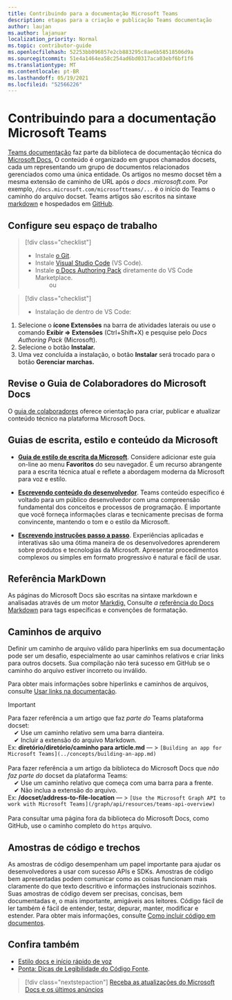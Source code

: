 ```yaml
---
title: Contribuindo para a documentação Microsoft Teams
description: etapas para a criação e publicação Teams documentação
author: laujan
ms.author: lajanuar
localization_priority: Normal
ms.topic: contributor-guide
ms.openlocfilehash: 52253bb096857e2cb883295c8ae6b58518506d9a
ms.sourcegitcommit: 51e4a1464ea58c254ad6bd0317aca03ebf6bf1f6
ms.translationtype: MT
ms.contentlocale: pt-BR
ms.lasthandoff: 05/19/2021
ms.locfileid: "52566226"
---
```

# <a name="contributing-to-microsoft-teams-documentation"></a>Contribuindo para a documentação Microsoft Teams

[Teams documentação](/microsoftteams/platform/overview) faz parte da biblioteca de documentação técnica do [Microsoft Docs.](https://docs.microsoft.com/) O conteúdo é organizado em grupos chamados docsets, cada um representando um grupo de documentos relacionados gerenciados como uma única entidade. Os artigos no mesmo docset têm a mesma extensão de caminho de URL após *o docs <span></span> .microsoft.com*.  Por exemplo, `/docs.microsoft.com/microsoftteams/...` é o início do Teams o caminho do arquivo docset. Teams artigos são escritos na sintaxe [markdown](#markdown-reference) e hospedados em [GitHub](https://github.com/MicrosoftDocs/msteams-docs/tree/master/msteams-platform).

## <a name="set-up-your-workspace"></a>Configure seu espaço de trabalho

> [!div class="checklist"]
>
> * Instale [o Git](https://git-scm.com/book/en/v2/Getting-Started-Installing-Git).
> * Instale [Visual Studio Code](https://code.visualstudio.com/) (VS Code).
> * Instale [o Docs Authoring Pack](https://marketplace.visualstudio.com/items?itemName=docsmsft.docs-authoring-pack) diretamente do VS Code Marketplace.
<br>&emsp;&emsp; ou

> [!div class="checklist"]
>
> * Instalação de dentro de VS Code:

   1. Selecione o **ícone Extensões** na barra de atividades laterais ou use o comando **Exibir => Extensões** (Ctrl+Shift+X) e pesquise pelo *Docs Authoring Pack* (Microsoft).
   1. Selecione o botão **Instalar.**
   1. Uma vez concluída a instalação, o botão **Instalar** será trocado para o botão **Gerenciar marchas.**

## <a name="review-the-microsoft-docs-contributors-guide"></a>Revise o Guia de Colaboradores do Microsoft Docs

O [guia de colaboradores](/contribute) oferece orientação para criar, publicar e atualizar conteúdo técnico na plataforma Microsoft Docs.

## <a name="microsoft-writing-style-and-content-guides"></a>Guias de escrita, estilo e conteúdo da Microsoft

* **[Guia de estilo de escrita da Microsoft](/style-guide/welcome)**. Considere adicionar este guia on-line ao menu **Favoritos** do seu navegador. É um recurso abrangente para a escrita técnica atual e reflete a abordagem moderna da Microsoft para voz e estilo.

* **[Escrevendo conteúdo do desenvolvedor](/style-guide/developer-content/)**. Teams conteúdo específico é voltado para um público desenvolvedor com uma compreensão fundamental dos conceitos e processos de programação. É importante que você forneça informações claras e tecnicamente precisas de forma convincente, mantendo o tom e o estilo da Microsoft.

* **[Escrevendo instruções passo a passo](/style-guide/procedures-instructions/writing-step-by-step-instructions)**. Experiências aplicadas e interativas são uma ótima maneira de os desenvolvedores aprenderem sobre produtos e tecnologias da Microsoft. Apresentar procedimentos complexos ou simples em formato progressivo é natural e fácil de usar.

## <a name="markdown-reference"></a>Referência MarkDown

 As páginas do Microsoft Docs são escritas na sintaxe markdown e analisadas através de um motor [Markdig.](https://github.com/lunet-io/markdig) Consulte *a* [referência do Docs Markdown](/contribute/markdown-reference) para tags específicas e convenções de formatação.

## <a name="file-paths"></a>Caminhos de arquivo

Definir um caminho de arquivo válido para hiperlinks em sua documentação pode ser um desafio, especialmente ao usar caminhos relativos e criar links para outros docsets.  Sua compilação não terá sucesso em GitHub se o caminho do arquivo estiver incorreto ou inválido.

Para obter mais informações sobre hiperlinks e caminhos de arquivos, consulte [Usar links na documentação](/contribute/how-to-write-links).

>[!IMPORTANT]
> Para fazer referência a um artigo que faz *parte do* Teams plataforma docset:<br>
> &emsp;&#x2714; Use um caminho relativo sem uma barra dianteira.<br>
> &emsp;&#x2714; Incluir a extensão do arquivo Markdown.<br>
>Ex:  **diretório/diretório/caminho para article.md** — > `[Building an app for Microsoft Teams](../concepts/building-an-app.md)` <br><br>
> Para fazer referência a um artigo da biblioteca do Microsoft Docs que *não faz parte do* docset da plataforma Teams:<br>
> &emsp;&#x2714; Use um caminho relativo que começa com uma barra para a frente.<br>
> &emsp;&#x2714; Não inclua a extensão do arquivo. <br> Ex:  **/docset/address-to-file-location** — > `[Use the Microsoft Graph API to work with Microsoft Teams](/graph/api/resources/teams-api-overview)`<br><br>
> Para consultar uma página fora da biblioteca do Microsoft Docs, como GitHub, use o caminho completo do `https` arquivo.<br>

## <a name="code-samples-and-snippets"></a>Amostras de código e trechos

As amostras de código desempenham um papel importante para ajudar os desenvolvedores a usar com sucesso APIs e SDKs. Amostras de código bem apresentadas podem comunicar como as coisas funcionam mais claramente do que texto descritivo e informações instrucionais sozinhos. Suas amostras de código devem ser precisas, concisas, bem documentadas e, o mais importante, amigáveis aos leitores. Código fácil de ler também é fácil de entender, testar, depurar, manter, modificar e estender. Para obter mais informações, consulte [Como incluir código em documentos](/contribute/code-in-docs).

## <a name="see-also"></a>Confira também

* [Estilo docs e início rápido de voz](/contribute/style-quick-start)
* [Ponta: Dicas de Legibilidade do Código Fonte](/archive/msdn-magazine/2014/october/cutting-edge-source-code-readability-tips).

> [!div class="nextstepaction"]
> [Receba as atualizações do Microsoft Docs e os últimos anúncios](/teamblog)

